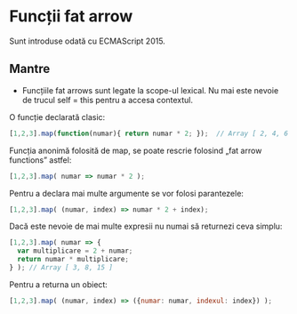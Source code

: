 # Funcții fat arrow

Sunt introduse odată cu ECMAScript 2015.

## Mantre

- Funcțiile fat arrows sunt legate la scope-ul lexical. Nu mai este nevoie de trucul self = this pentru a accesa contextul.

O funcție declarată clasic:

```js
[1,2,3].map(function(numar){ return numar * 2; });  // Array [ 2, 4, 6 ]
```

Funcția anonimă folosită de map, se poate rescrie folosind „fat arrow functions” astfel:

```js
[1,2,3].map( numar => numar * 2 );
```

Pentru a declara mai multe argumente se vor folosi parantezele:

```js
[1,2,3].map( (numar, index) => numar * 2 + index);
```

Dacă este nevoie de mai multe expresii nu numai să returnezi ceva simplu:

```js
[1,2,3].map( numar => {
  var multiplicare = 2 + numar;
  return numar * multiplicare;
} ); // Array [ 3, 8, 15 ]
```

Pentru a returna un obiect:

```js
[1,2,3].map( (numar, index) => ({numar: numar, indexul: index}) );
```
